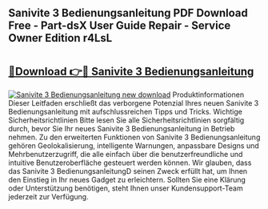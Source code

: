 ## Sanivite 3 Bedienungsanleitung PDF Download Free - Part-dsX User Guide Repair - Service Owner Edition r4LsL

# <h2><a href="http://df5mnu.blite.top/?on=Sanivite+3+Bedienungsanleitung">🔗Download 👉🔴 Sanivite 3 Bedienungsanleitung</a></h2>

[![Sanivite 3 Bedienungsanleitung new download](https://i.imgur.com/lujVjoI.png)](http://df5mnu.blite.top/?on=Sanivite+3+Bedienungsanleitung)
Produktinformationen Dieser Leitfaden erschließt das verborgene Potenzial Ihres neuen Sanivite 3 Bedienungsanleitung mit aufschlussreichen Tipps und Tricks. Wichtige Sicherheitsrichtlinien Bitte lesen Sie alle Sicherheitsrichtlinien sorgfältig durch, bevor Sie Ihr neues Sanivite 3 Bedienungsanleitung in Betrieb nehmen. Zu den erweiterten Funktionen von Sanivite 3 Bedienungsanleitung gehören Geolokalisierung, intelligente Warnungen, anpassbare Designs und Mehrbenutzerzugriff, die alle einfach über die benutzerfreundliche und intuitive Benutzeroberfläche gesteuert werden können. Wir glauben, dass das Sanivite 3 BedienungsanleitungD seinen Zweck erfüllt hat, um Ihnen den Einstieg in Ihr neues Gadget zu erleichtern. Sollten Sie eine Klärung oder Unterstützung benötigen, steht Ihnen unser Kundensupport-Team jederzeit zur Verfügung.
